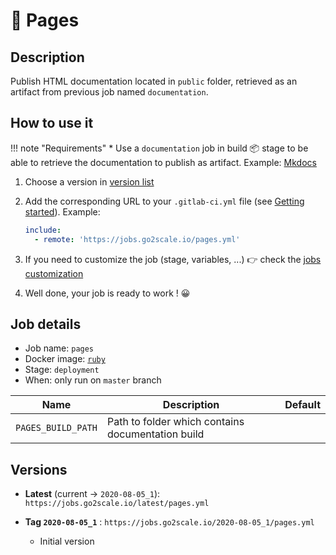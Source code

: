 # 🦊 Pages

## Description

Publish HTML documentation located in `public` folder, retrieved as an artifact
from previous job named `documentation`.

## How to use it

!!! note "Requirements"
    * Use a `documentation` job in build 📦 stage to be able to retrieve the
      documentation to publish as artifact. Example: [Mkdocs](/jobs/mkdocs/)

1. Choose a version in [version list](#versions)
3. Add the corresponding URL to your `.gitlab-ci.yml` file (see [Getting
   started](/getting-started)). Example:

    ```yaml
    include:
      - remote: 'https://jobs.go2scale.io/pages.yml'
    ```

4. If you need to customize the job (stage, variables, ...) 👉 check the [jobs
   customization](/getting-started/#jobs-customization)

5. Well done, your job is ready to work ! 😀


## Job details

* Job name: `pages`
* Docker image: [`ruby`](https://hub.docker.com/_/ruby)
* Stage: `deployment`
* When: only run on `master` branch

| Name | Description | Default |
| ---- | ----------- | ------- |
| `PAGES_BUILD_PATH` | Path to folder which contains documentation build | |

## Versions

* **Latest** (current -> `2020-08-05_1`): `https://jobs.go2scale.io/latest/pages.yml`
* **Tag `2020-08-05_1`** : `https://jobs.go2scale.io/2020-08-05_1/pages.yml`

    * Initial version

